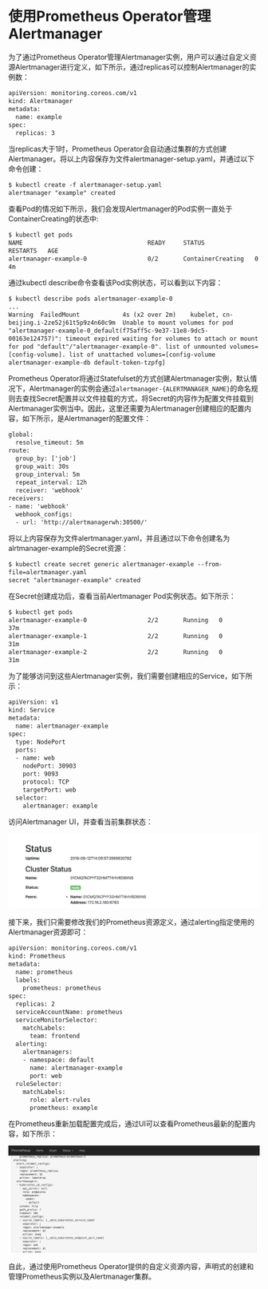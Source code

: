 # 使用Prometheus Operator管理Alertmanager

为了通过Prometheus Operator管理Alertmanager实例，用户可以通过自定义资源Alertmanager进行定义，如下所示，通过replicas可以控制Alertmanager的实例数：

```
apiVersion: monitoring.coreos.com/v1
kind: Alertmanager
metadata:
  name: example
spec:
  replicas: 3
```

当replicas大于1时，Prometheus Operator会自动通过集群的方式创建Alertmanager。将以上内容保存为文件alertmanager-setup.yaml，并通过以下命令创建：

```
$ kubectl create -f alertmanager-setup.yaml
alertmanager "example" created
```

查看Pod的情况如下所示，我们会发现Alertmanager的Pod实例一直处于ContainerCreating的状态中:

```
$ kubectl get pods
NAME                                   READY     STATUS              RESTARTS   AGE
alertmanager-example-0                 0/2       ContainerCreating   0          4m
```

通过kubectl describe命令查看该Pod实例状态，可以看到以下内容：

```
$ kubectl describe pods alertmanager-example-0
...
Warning  FailedMount            4s (x2 over 2m)    kubelet, cn-beijing.i-2ze52j61t5p9z4n60c9m  Unable to mount volumes for pod "alertmanager-example-0_default(f75aff5c-9e37-11e8-9dc5-00163e124757)": timeout expired waiting for volumes to attach or mount for pod "default"/"alertmanager-example-0". list of unmounted volumes=[config-volume]. list of unattached volumes=[config-volume alertmanager-example-db default-token-tzpfg]
```

Prometheus Operator将通过Statefulset的方式创建Alertmanager实例，默认情况下，Alertmanager的实例会通过`alertmanager-{ALERTMANAGER_NAME}`的命名规则去查找Secret配置并以文件挂载的方式，将Secret的内容作为配置文件挂载到Alertmanager实例当中。因此，这里还需要为Alertmanager创建相应的配置内容，如下所示，是Alertmanager的配置文件：

```
global:
  resolve_timeout: 5m
route:
  group_by: ['job']
  group_wait: 30s
  group_interval: 5m
  repeat_interval: 12h
  receiver: 'webhook'
receivers:
- name: 'webhook'
  webhook_configs:
  - url: 'http://alertmanagerwh:30500/'
```

将以上内容保存为文件alertmanager.yaml，并且通过以下命令创建名为alrtmanager-example的Secret资源：

```
$ kubectl create secret generic alertmanager-example --from-file=alertmanager.yaml
secret "alertmanager-example" created
```

在Secret创建成功后，查看当前Alertmanager Pod实例状态。如下所示：

```
$ kubectl get pods
alertmanager-example-0                 2/2       Running   0          37m
alertmanager-example-1                 2/2       Running   0          31m
alertmanager-example-2                 2/2       Running   0          31m
```

为了能够访问到这些Alertmanager实例，我们需要创建相应的Service，如下所示：

```
apiVersion: v1
kind: Service
metadata:
  name: alertmanager-example
spec:
  type: NodePort
  ports:
  - name: web
    nodePort: 30903
    port: 9093
    protocol: TCP
    targetPort: web
  selector:
    alertmanager: example
```

访问Alertmanager UI，并查看当前集群状态：

![Alertmanager集群状态](./static/prometheus-alert-cluster-status.png)

接下来，我们只需要修改我们的Prometheus资源定义，通过alerting指定使用的Alertmanager资源即可：

```
apiVersion: monitoring.coreos.com/v1
kind: Prometheus
metadata:
  name: prometheus
  labels:
    prometheus: prometheus
spec:
  replicas: 2
  serviceAccountName: prometheus
  serviceMonitorSelector:
    matchLabels:
      team: frontend
  alerting:
    alertmanagers:
    - namespace: default
      name: alertmanager-example
      port: web
  ruleSelector:
    matchLabels:
      role: alert-rules
      prometheus: example
```

在Prometheus重新加载配置完成后，通过UI可以查看Prometheus最新的配置内容，如下所示：

![Prometheus配置](./static/prometheus-alerting-auto2.png)

自此，通过使用Prometheus Operator提供的自定义资源内容，声明式的创建和管理Prometheus实例以及Alertmanager集群。